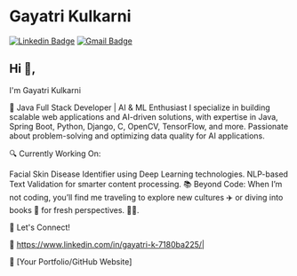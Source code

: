  # Gayatri Kulkarni 
 [![Linkedin Badge](https://img.shields.io/badge/-GayatriKulkarni-blue?style=flat-square&logo=Linkedin&logoColor=white&link=https://www.linkedin.com/in/gayatri-k-7180ba225/)](https://www.linkedin.com/in/gayatri-k-7180ba225/) 
[![Gmail Badge](https://img.shields.io/badge/-gayatrik1029@gmail.com-c14438?style=flat-square&logo=Gmail&logoColor=white&link=mailto:kraghav123@gmail.com)](mailto:gayatrik1029@gmail.com)

## Hi 👋, 
I'm Gayatri Kulkarni

🚀 Java Full Stack Developer | AI & ML Enthusiast
I specialize in building scalable web applications and AI-driven solutions, with expertise in Java, Spring Boot, Python, Django, C, OpenCV, TensorFlow, and more. Passionate about problem-solving and optimizing data quality for AI applications.

🔍 Currently Working On:

Facial Skin Disease Identifier using Deep Learning technologies.
NLP-based Text Validation for smarter content processing.
📚 Beyond Code:
When I’m not coding, you’ll find me traveling to explore new cultures ✈️ or diving into books 📖 for fresh perspectives.
🏄‍♂️. 

📌 Let's Connect!

🔗  https://www.linkedin.com/in/gayatri-k-7180ba225/| 

🔗 [Your Portfolio/GitHub Website]


